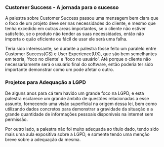 ### Customer Success - A jornada para o sucesso

A palestra sobre Customer Success passou uma mensagem bem clara que o foco de um projeto deve ser nas necessidades do cliente, e mesmo que tenha excedido em outras areas importantes, se o cliente não estiver satisfeito, se o produto não tender as suas necessidades, então não importa o quão eficiente ou fácil de usar ele será uma falha. 

Teria sido interessante, se durante a palestra fosse feito um paralelo entre Customer Success(CS) e User Experience(UX), que são bem semelhantes em teoria, 'foco no cliente' e 'foco no usuário'. Até porque o cliente não necessariamente será o usuário final do software, então poderia ter sido importante demonstrar como um pode afetar o outro.

### Projetos para Adequação a LGPD

De alguns anos para cá tem havido um grande foco na LGPD, e esta palestra esclarece um grande âmbito de questões relacionadas a esse assunto, fornecendo uma visão superficial na origem dessa lei, bem como utilizando dados concretos para demonstrar a gravidade da situação e a grande quantidade de informações pessoais disponíveis na internet sem permissão.

Por outro lado, a palestra não foi muito adequada ao título dado, tendo sido mais uma aula expositiva sobre a LGPD, e somente tendo uma menção breve sobre a adequação da mesma.
